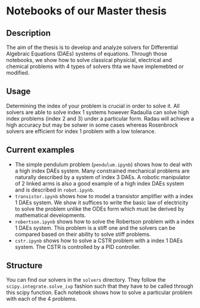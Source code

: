 # Notebooks of our Master thesis

## Description

The aim of the thesis is to develop and analyze solvers for Differential Algebraic Equations (DAEs) systems of equations.
Through those notebooks, we show how to solve classical physicial, electrical and chemical problems with 4 types of solvers thta we have implemebted or modified.

## Usage

Determining the index of your problem is crucial in order to solve it. All solvers are able to solve index 1 systems however RadauIIa can solve high index problems (index 2 and 3) under a particular form.
Radau will achieve a high accuracy but may be solwer in some cases whereas Rosenbrock solvers are efficient for index 1 problem with a low tolerance.

## Current examples

- The simple pendulum problem (`pendulum.ipynb`) shows how to deal with a high index DAEs system. Many constrained mechanical problems
are naturally described by a system of index 3 DAEs. A robotic manipulator of 2 linked arms is also a good example of a high index DAEs system and is described in `robot.ipynb`.
- `transistor.ipynb` shows how to model a transistor amplifier with a index 1 DAEs system. We show it suffices to write the basic law of electricity to solve the problem unlike the ODEs form which must be derived by mathematical developments.
- `robertson.ipynb` shows how to solve the Robertson problem with a index 1 DAEs system. This problem is a stiff one and the solvers can be compared based on their ability to solve stiff problems.
- `cstr.ipynb` shows how to solve a CSTR problem with a index 1 DAEs system. The CSTR is controlled by a PID controller.

## Structure

You can find our solvers in the `solvers` directory. They follow the `scipy.integrate.solve_ivp` fashion such that they have to be called through this scipy function.
Each notebook shows how to solve a particular problem with each of the 4 problems.
